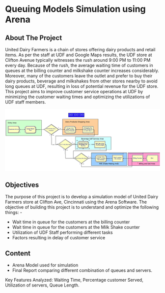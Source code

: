 # Queuing Models Simulation using Arena

## About The Project

United Dairy Farmers is a chain of stores offering dairy products and retail items. As per the staff at UDF and Google Maps results, the UDF store at Clifton Avenue typically witnesses the rush around 9:00 PM to 11:00 PM every day. Because of the rush, the average waiting time of customers in queues at the billing counter and milkshake counter increases considerably. Moreover, many of the customers leave the outlet and prefer to buy their dairy products, beverage and milkshakes from other stores nearby to avoid long queues at UDF, resulting in loss of potential revenue for the UDF store. This project aims to improve customer service operations at UDF by minimizing the customer waiting times and optimizing the utilizations of UDF staff members.

![](ArenaModel.png)

## Objectives	

The purpose of this project is to develop a simulation model of United Dairy Farmers store at Clifton Ave, Cincinnati using the Arena Software. The objective of building this project is to understand and optimize the following things: -

*	Wait time in queue for the customers at the billing counter
*	Wait time in queue for the customers at the Milk Shake counter
*	Utilization of UDF Staff performing different tasks
*	Factors resulting in delay of customer service

## Content

*	Arena Model used for simulation
*	Final Report comparing different combination of queues and servers.

Key Features Analyzed: Waiting Time, Percentage customer Served, Utilization of servers, Queue Length.




